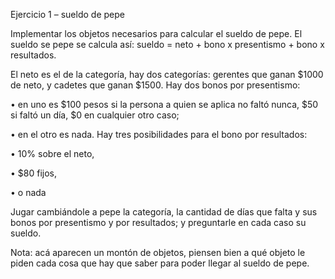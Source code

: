 Ejercicio 1 – sueldo de pepe

Implementar los objetos necesarios para calcular el sueldo de pepe. El sueldo se pepe se calcula así: sueldo = neto + bono x presentismo + bono x resultados.

El neto es el de la categoría, hay dos categorías: gerentes que ganan $1000 de neto, y cadetes que ganan $1500.
Hay dos bonos por presentismo:

•	en uno es $100 pesos si la persona a quien se aplica no faltó nunca, $50 si faltó un día, $0 en cualquier otro caso; 

•	en el otro es nada. 
Hay tres posibilidades para el bono por resultados:

•	10% sobre el neto, 

•	$80 fijos, 

•	o nada 

Jugar cambiándole a pepe la categoría, la cantidad de días que falta y sus bonos por presentismo y por resultados; y preguntarle en cada caso su sueldo.

Nota: acá aparecen un montón de objetos, piensen bien a qué objeto le piden cada cosa que hay que saber para poder llegar al sueldo de pepe.
